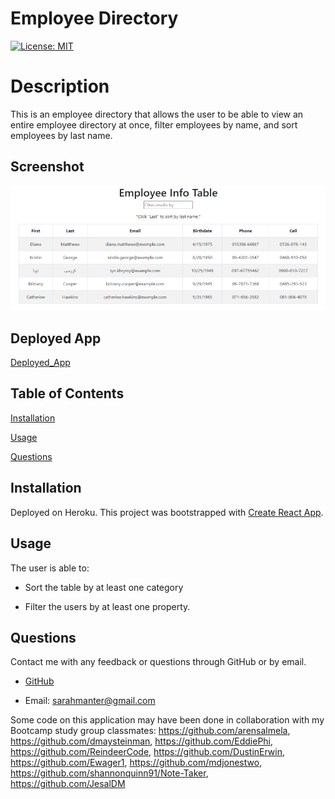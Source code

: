 # Employee Directory

[![License: MIT](https://img.shields.io/badge/License-MIT-yellow.svg)](https://opensource.org/licenses/${data.projectLicense})

# Description

<!-- Some wording taken from instructions readme -->

This is an employee directory that allows the user to be able to view an entire employee directory at once, filter employees by name, and sort employees by last name.

## Screenshot

![User_Directory](./public/images/user_directory_screenshot.png)

## Deployed App

[Deployed_App](https://manter-user-directory.herokuapp.com/)

## Table of Contents

[Installation](#Installation)

[Usage](#Usage)

[Questions](#Questions)

## Installation

Deployed on Heroku.
This project was bootstrapped with [Create React App](https://github.com/facebook/create-react-app).

## Usage

<!-- Taken from instructions README -->

The user is able to:

- Sort the table by at least one category

- Filter the users by at least one property.

## Questions

Contact me with any feedback or questions through GitHub or by email.

- [GitHub](https://github.com/smanter82)

- Email: sarahmanter@gmail.com

Some code on this application may have been done in collaboration with my Bootcamp study group classmates: https://github.com/arensalmela, https://github.com/dmaysteinman, https://github.com/EddiePhi, https://github.com/ReindeerCode, https://github.com/DustinErwin, https://github.com/Ewager1, https://github.com/mdjonestwo, https://github.com/shannonquinn91/Note-Taker, https://github.com/JesalDM
